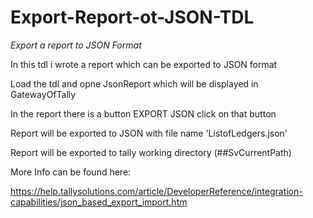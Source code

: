 # Export-Report-ot-JSON-TDL

*Export a report to JSON Format*

In this tdl i wrote a report which can be exported to JSON format

Load the tdl and opne JsonReport which will be displayed in GatewayOfTally

In the report there is a button EXPORT JSON click on that button

Report will be exported to JSON with file name 'ListofLedgers.json'

Report will be exported to tally working directory (##SvCurrentPath)

More Info can be found here:

  https://help.tallysolutions.com/article/DeveloperReference/integration-capabilities/json_based_export_import.htm
